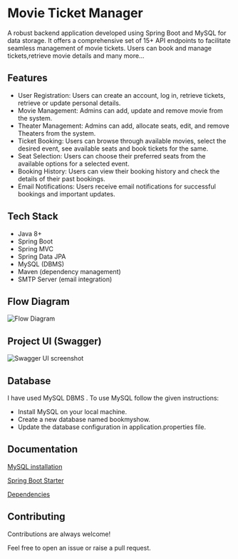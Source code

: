 
# Movie Ticket Manager

A robust backend application developed using Spring Boot and MySQL for data storage. It offers a comprehensive set of 15+ API endpoints to facilitate seamless management of movie tickets. Users can book and manage tickets,retrieve movie details and many more...


## Features

- User Registration: Users can create an account, log in, retrieve tickets, retrieve or update personal details.
- Movie Management: Admins can add, update and remove movie from the system.
- Theater Management: Admins can add, allocate seats, edit, and remove Theaters from the system.
- Ticket Booking: Users can browse through available movies, select the desired event, see available seats and book tickets for the same.
- Seat Selection: Users can choose their preferred seats from the available options for a selected event.
- Booking History: Users can view their booking history and check the details of their past bookings.
- Email Notifications: Users receive email notifications for successful bookings and important updates.

## Tech Stack
- Java 8+
- Spring Boot
- Spring MVC
- Spring Data JPA
- MySQL (DBMS)
- Maven (dependency management)
- SMTP Server (email integration)
## Flow Diagram
![Flow Diagram](https://github.com/naveen-kk4/movie-ticket-manager/assets/133044450/2192be7d-0b67-4a40-b1be-8e73b29405bd)
## Project UI (Swagger)

![Swagger UI screenshot](https://github.com/naveen-kk4/movie-ticket-manager/assets/133044450/09e55dfb-eff2-4779-832f-92f4407a721c)





## Database
I have used MySQL DBMS . To use MySQL follow the given instructions:

 - Install MySQL on your local machine.
- Create a new database named bookmyshow.
- Update the database configuration in application.properties file.
## Documentation

[MySQL installation](https://dev.mysql.com/downloads/installer/)

[Spring Boot Starter](https://start.spring.io/;)

[Dependencies](https://docs.spring.io/spring-boot/docs/current/reference/htmlsingle/)



## Contributing

Contributions are always welcome!

Feel free to open an issue or raise a pull request.

